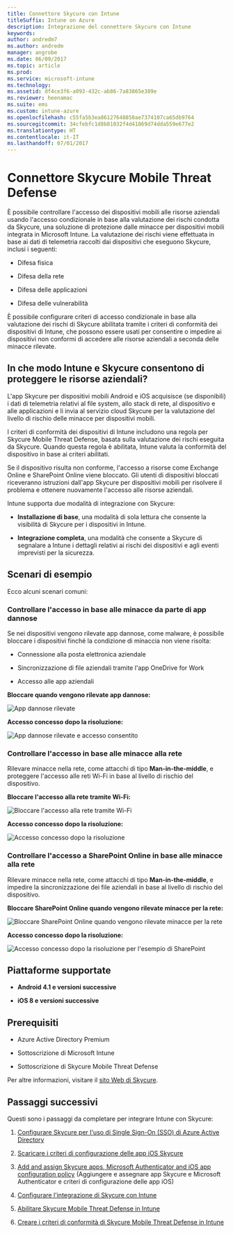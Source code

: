 ```yaml
---
title: Connettore Skycure con Intune
titleSuffix: Intune on Azure
description: Integrazione del connettore Skycure con Intune
keywords: 
author: andredm7
ms.author: andredm
manager: angrobe
ms.date: 06/09/2017
ms.topic: article
ms.prod: 
ms.service: microsoft-intune
ms.technology: 
ms.assetid: df4ce3f6-a093-432c-ab86-7a83865e389e
ms.reviewer: heenamac
ms.suite: ems
ms.custom: intune-azure
ms.openlocfilehash: c55fa5b3ea86127648850ae7374107ca65db9764
ms.sourcegitcommit: 34cfebfc1d8b81032f4d41869d74dda559e677e2
ms.translationtype: HT
ms.contentlocale: it-IT
ms.lasthandoff: 07/01/2017
---
```

# <a name="skycure-mobile-threat-defense-connector"></a>Connettore Skycure Mobile Threat Defense

È possibile controllare l'accesso dei dispositivi mobili alle risorse aziendali usando l'accesso condizionale in base alla valutazione dei rischi condotta da Skycure, una soluzione di protezione dalle minacce per dispositivi mobili integrata in Microsoft Intune. La valutazione dei rischi viene effettuata in base ai dati di telemetria raccolti dai dispositivi che eseguono Skycure, inclusi i seguenti:

-   Difesa fisica

-   Difesa della rete

-   Difesa delle applicazioni

-   Difesa delle vulnerabilità

È possibile configurare criteri di accesso condizionale in base alla valutazione dei rischi di Skycure abilitata tramite i criteri di conformità dei dispositivi di Intune, che possono essere usati per consentire o impedire ai dispositivi non conformi di accedere alle risorse aziendali a seconda delle minacce rilevate.

## <a name="how-do-intune-and-skycure-help-protect-your-company-resources"></a>In che modo Intune e Skycure consentono di proteggere le risorse aziendali?

L'app Skycure per dispositivi mobili Android e iOS acquisisce (se disponibili) i dati di telemetria relativi al file system, allo stack di rete, al dispositivo e alle applicazioni e li invia al servizio cloud Skycure per la valutazione del livello di rischio delle minacce per dispositivi mobili.

I criteri di conformità dei dispositivi di Intune includono una regola per Skycure Mobile Threat Defense, basata sulla valutazione dei rischi eseguita da Skycure. Quando questa regola è abilitata, Intune valuta la conformità del dispositivo in base ai criteri abilitati.

Se il dispositivo risulta non conforme, l'accesso a risorse come Exchange Online e SharePoint Online viene bloccato. Gli utenti di dispositivi bloccati riceveranno istruzioni dall'app Skycure per dispositivi mobili per risolvere il problema e ottenere nuovamente l'accesso alle risorse aziendali.

Intune supporta due modalità di integrazione con Skycure:

-   **Installazione di base**, una modalità di sola lettura che consente la visibilità di Skycure per i dispositivi in Intune.

-   **Integrazione completa**, una modalità che consente a Skycure di segnalare a Intune i dettagli relativi ai rischi dei dispositivi e agli eventi imprevisti per la sicurezza.

## <a name="sample-scenarios"></a>Scenari di esempio

Ecco alcuni scenari comuni:

### <a name="control-access-based-on-threats-from-malicious-apps"></a>Controllare l'accesso in base alle minacce da parte di app dannose

Se nei dispositivi vengono rilevate app dannose, come malware, è possibile bloccare i dispositivi finché la condizione di minaccia non viene risolta:

-   Connessione alla posta elettronica aziendale

-   Sincronizzazione di file aziendali tramite l'app OneDrive for Work

-   Accesso alle app aziendali

**Bloccare quando vengono rilevate app dannose:**

![App dannose rilevate](./media/skycure-arch-1.png)

**Accesso concesso dopo la risoluzione:**

![App dannose rilevate e accesso consentito](./media/skycure-arch-2.png)

### <a name="control-access-based-on-threat-to-network"></a>Controllare l'accesso in base alle minacce alla rete

Rilevare minacce nella rete, come attacchi di tipo **Man-in-the-middle**, e proteggere l'accesso alle reti Wi-Fi in base al livello di rischio del dispositivo.

**Bloccare l'accesso alla rete tramite Wi-Fi:**

![Bloccare l'accesso alla rete tramite Wi-Fi](./media/skycure-arch-3.png)

**Accesso concesso dopo la risoluzione:**

![Accesso concesso dopo la risoluzione](./media/skycure-arch-4.png)

### <a name="control-access-to-sharepoint-online-based-on-threat-to-network"></a>Controllare l'accesso a SharePoint Online in base alle minacce alla rete

Rilevare minacce nella rete, come attacchi di tipo **Man-in-the-middle**, e impedire la sincronizzazione dei file aziendali in base al livello di rischio del dispositivo.

**Bloccare SharePoint Online quando vengono rilevate minacce per la rete:**

![Bloccare SharePoint Online quando vengono rilevate minacce per la rete](./media/skycure-arch-5.png)

**Accesso concesso dopo la risoluzione:**

![Accesso concesso dopo la risoluzione per l'esempio di SharePoint](./media/skycure-arch-6.png)

## <a name="supported-platforms"></a>Piattaforme supportate

-   **Android 4.1 e versioni successive**

-   **iOS 8 e versioni successive**

## <a name="pre-requisites"></a>Prerequisiti

-   Azure Active Directory Premium

-   Sottoscrizione di Microsoft Intune

-   Sottoscrizione di Skycure Mobile Threat Defense

Per altre informazioni, visitare il [sito Web di Skycure](https://www.skycure.com/skycure-microsoft-integration/).

## <a name="next-steps"></a>Passaggi successivi

Questi sono i passaggi da completare per integrare Intune con Skycure:

1.  [Configurare Skycure per l'uso di Single Sign-On (SSO) di Azure Active Directory](skycure-azure-sso-configure.md)

2.  [Scaricare i criteri di configurazione delle app iOS Skycure](skycure-ios-app-configuration-policy-download.md)

3.  [Add and assign Skycure apps, Microsoft Authenticator and iOS app configuration policy](mtd-apps-ios-app-configuration-policy-add-assign.md) (Aggiungere e assegnare app Skycure e Microsoft Authenticator e criteri di configurazione delle app iOS)

4.  [Configurare l'integrazione di Skycure con Intune](skycure-mtd-connector-integration.md)

5.  [Abilitare Skycure Mobile Threat Defense in Intune](mtd-connector-enable.md)

6.  [Creare i criteri di conformità di Skycure Mobile Threat Defense in Intune](mtd-device-compliance-policy-create.md)
